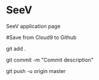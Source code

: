 # SeeV
SeeV application page


#Save from Cloud9 to Github

git add .

git commit -m "Commit description"

git push -u origin master
